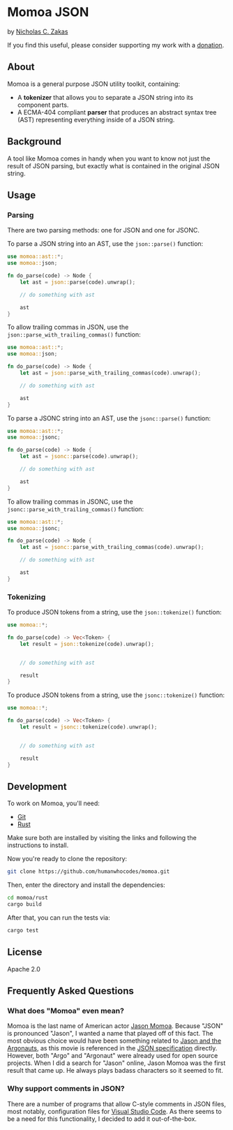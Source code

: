 # Momoa JSON

by [Nicholas C. Zakas](https://humanwhocodes.com)

If you find this useful, please consider supporting my work with a [donation](https://humanwhocodes.com/donate).

## About

Momoa is a general purpose JSON utility toolkit, containing:

* A **tokenizer** that allows you to separate a JSON string into its component parts.
* A ECMA-404 compliant **parser** that produces an abstract syntax tree (AST) representing everything inside of a JSON string.

## Background

A tool like Momoa comes in handy when you want to know not just the result of JSON parsing, but exactly what is contained in the original JSON string.

## Usage

### Parsing 

There are two parsing methods: one for JSON and one for JSONC.

To parse a JSON string into an AST, use the `json::parse()` function:

```rs
use momoa::ast::*;
use momoa::json;

fn do_parse(code) -> Node {
    let ast = json::parse(code).unwrap();

    // do something with ast

    ast
}
```

To allow trailing commas in JSON, use the `json::parse_with_trailing_commas()` function:

```rs
use momoa::ast::*;
use momoa::json;

fn do_parse(code) -> Node {
    let ast = json::parse_with_trailing_commas(code).unwrap();

    // do something with ast

    ast
}
```

To parse a JSONC string into an AST, use the `jsonc::parse()` function:

```rs
use momoa::ast::*;
use momoa::jsonc;

fn do_parse(code) -> Node {
    let ast = jsonc::parse(code).unwrap();

    // do something with ast

    ast
}
```

To allow trailing commas in JSONC, use the `jsonc::parse_with_trailing_commas()` function:

```rs
use momoa::ast::*;
use momoa::jsonc;

fn do_parse(code) -> Node {
    let ast = jsonc::parse_with_trailing_commas(code).unwrap();

    // do something with ast

    ast
}
```

### Tokenizing 

To produce JSON tokens from a string, use the `json::tokenize()` function:

```rs
use momoa::*;

fn do_parse(code) -> Vec<Token> {
    let result = json::tokenize(code).unwrap();


    // do something with ast

    result
}
```

To produce JSON tokens from a string, use the `jsonc::tokenize()` function:

```rs
use momoa::*;

fn do_parse(code) -> Vec<Token> {
    let result = jsonc::tokenize(code).unwrap();


    // do something with ast

    result
}
```

## Development

To work on Momoa, you'll need:

* [Git](https://git-scm.com/)
* [Rust](https://rustup.rs)

Make sure both are installed by visiting the links and following the instructions to install.

Now you're ready to clone the repository:

```bash
git clone https://github.com/humanwhocodes/momoa.git
```

Then, enter the directory and install the dependencies:

```bash
cd momoa/rust
cargo build
```

After that, you can run the tests via:

```bash
cargo test
```

## License

Apache 2.0

## Frequently Asked Questions

### What does "Momoa" even mean?

Momoa is the last name of American actor [Jason Momoa](https://en.wikipedia.org/wiki/Jason_Momoa). Because "JSON" is pronounced "Jason", I wanted a name that played off of this fact. The most obvious choice would have been something related to [Jason and the Argonauts](https://en.wikipedia.org/wiki/Jason_and_the_Argonauts_(1963_film)), as this movie is referenced in the [JSON specification](https://ecma-international.org/publications/files/ECMA-ST/ECMA-404.pdf) directly. However, both "Argo" and "Argonaut" were already used for open source projects. When I did a search for "Jason" online, Jason Momoa was the first result that came up. He always plays badass characters so it seemed to fit.

### Why support comments in JSON?

There are a number of programs that allow C-style comments in JSON files, most notably, configuration files for [Visual Studio Code](https://code.visualstudio.com). As there seems to be a need for this functionality, I decided to add it out-of-the-box.
